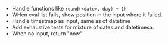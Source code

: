 - Handle functions like `round(<date>, day) + 1h`
- WHen eval list fails, show position in the input where it failed.
- Handle timestmap as input, same as of datetime
- Add exhaustive tests for mixture of dates and datetimesa.
- When no input, return "now"

